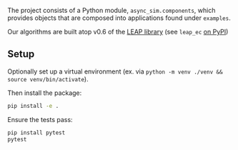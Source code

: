 

The project consists of a Python module, `async_sim.components`, which provides objects that are composed
into applications found under `examples`.

Our algorithms are built atop v0.6 of the [LEAP library](https://leap-gmu.readthedocs.io/) (see `leap_ec` [on PyPI](https://pypi.org/project/leap-ec/))


## Setup

Optionally set up a virtual environment (ex. via `python -m venv ./venv && source venv/bin/activate`).

Then install the package:

```bash
pip install -e .
```

Ensure the tests pass:

```bash
pip install pytest
pytest
```